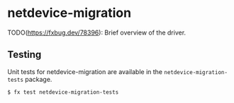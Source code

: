 # netdevice-migration

TODO(https://fxbug.dev/78396): Brief overview of the driver.

## Testing

Unit tests for netdevice-migration are available in the `netdevice-migration-tests`
package.

```
$ fx test netdevice-migration-tests
```

